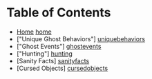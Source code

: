 # Table of Contents
* [Home] [home]
* ["Unique Ghost Behaviors"] [uniquebehaviors]
* ["Ghost Events"] [ghostevents]
* ["Hunting"] [hunting]
* [Sanity Facts] [sanityfacts]
* [Cursed Objects] [cursedobjects]

[home]: https://github.com/bluetigeresw/PhasmophobiaCheatSheet/wiki
[uniquebehaviors]: https://github.com/bluetigeresw/PhasmophobiaCheatSheet/wiki/Unique-Ghost-Behaviors
[ghostevents]: https://github.com/bluetigeresw/PhasmophobiaCheatSheet/wiki/Ghost-Events
[hunting]: https://github.com/bluetigeresw/PhasmophobiaCheatSheet/wiki/Hunting
[sanityfacts]: https://github.com/bluetigeresw/PhasmophobiaCheatSheet/wiki/Sanity-Facts
[cursedobjects]: https://github.com/bluetigeresw/PhasmophobiaCheatSheet/wiki/Cursed-Objects
